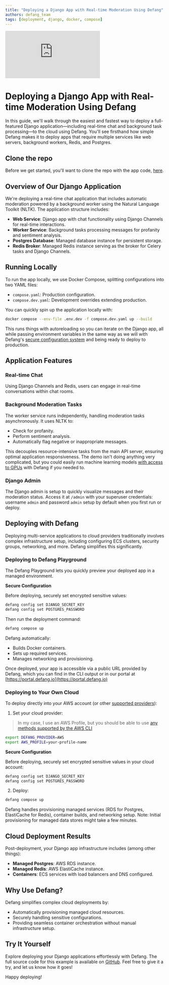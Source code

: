 ```yaml
---
title: "Deploying a Django App with Real-time Moderation Using Defang"
authors: defang_team
tags: [deployment, django, docker, compose]
---
```


<iframe style={{
  width: "100%",
  aspectRatio: 16/9,
}} src="https://www.youtube.com/embed/edWas0ZIeHI?si=SHD8QYcGLLeuPQ6l" title="YouTube video player" frameborder="0" allow="accelerometer; autoplay; clipboard-write; encrypted-media; gyroscope; picture-in-picture; web-share" referrerpolicy="strict-origin-when-cross-origin" allowfullscreen></iframe>

# Deploying a Django App with Real-time Moderation Using Defang

In this guide, we'll walk through the easiest and fastest way to deploy a full-featured Django application—including real-time chat and background task processing—to the cloud using Defang. You'll see firsthand how simple Defang makes it to deploy apps that require multiple services like web servers, background workers, Redis, and Postgres.

## Clone the repo

Before we get started, you'll want to clone the repo with the app code, [here](https://github.com/DefangLabs/django-chat-demo).

## Overview of Our Django Application

We're deploying a real-time chat application that includes automatic moderation powered by a background worker using the Natural Language Toolkit (NLTK). The application structure includes:

- **Web Service**: Django app with chat functionality using Django Channels for real-time interactions.
- **Worker Service**: Background tasks processing messages for profanity and sentiment analysis.
- **Postgres Database**: Managed database instance for persistent storage.
- **Redis Broker**: Managed Redis instance serving as the broker for Celery tasks and Django Channels.

## Running Locally

To run the app locally, we use Docker Compose, splitting configurations into two YAML files:

- `compose.yaml`: Production configuration.
- `compose.dev.yaml`: Development overrides extending production.

You can quickly spin up the application locally with:

```bash
docker compose --env-file .env.dev -f compose.dev.yaml up --build
```

This runs things with autoreloading so you can iterate on the Django app, all while passing environment variables in the same way as we will with Defang's [secure configuration system](/docs/concepts/configuration) and being ready to deploy to production.

## Application Features

### Real-time Chat
Using Django Channels and Redis, users can engage in real-time conversations within chat rooms.

### Background Moderation Tasks
The worker service runs independently, handling moderation tasks asynchronously. It uses NLTK to:
- Check for profanity.
- Perform sentiment analysis.
- Automatically flag negative or inappropriate messages.

This decouples resource-intensive tasks from the main API server, ensuring optimal application responsiveness. The demo isn't doing anything very complicated, but you could easily run machine learning models [with access to GPUs](/docs/tutorials/deploy-with-gpu) with Defang if you needed to.

### Django Admin

The Django admin is setup to quickly visualize messages and their moderation status. Access it at `/admin` with your superuser credentials: username `admin` and password `admin` setup by default when you first run or deploy.


## Deploying with Defang

Deploying multi-service applications to cloud providers traditionally involves complex infrastructure setup, including configuring ECS clusters, security groups, networking, and more. Defang simplifies this significantly.

### Deploying to Defang Playground

The Defang Playground lets you quickly preview your deployed app in a managed environment.

**Secure Configuration**

Before deploying, securely set encrypted sensitive values:

```bash
defang config set DJANGO_SECRET_KEY
defang config set POSTGRES_PASSWORD
```

Then run the deployment command:

```bash
defang compose up
```

Defang automatically:
- Builds Docker containers.
- Sets up required services.
- Manages networking and provisioning.

Once deployed, your app is accessible via a public URL provided by Defang, which you can find in the CLI output or in our portal at [https://portal.defang.io](https://portal.defang.io)

### Deploying to Your Own Cloud

To deploy directly into your AWS account (or other [supported providers](/docs/category/providers)):

1. Set your cloud provider:
> In my case, I use an AWS Profile, but you should be able to use [any methods supported by the AWS CLI](https://docs.aws.amazon.com/cli/latest/userguide/cli-chap-configure.html)

```bash
export DEFANG_PROVIDER=AWS
export AWS_PROFILE=your-profile-name
```

**Secure Configuration**

Before deploying, securely set encrypted sensitive values in your cloud account:

```bash
defang config set DJANGO_SECRET_KEY
defang config set POSTGRES_PASSWORD
```

2. Deploy:

```bash
defang compose up
```

Defang handles provisioning managed services (RDS for Postgres, ElastiCache for Redis), container builds, and networking setup. Note: Initial provisioning for managed data stores might take a few minutes.

## Cloud Deployment Results

Post-deployment, your Django app infrastructure includes (among other things):
- **Managed Postgres**: AWS RDS instance.
- **Managed Redis**: AWS ElastiCache instance.
- **Containers**: ECS services with load balancers and DNS configured.

## Why Use Defang?

Defang simplifies complex cloud deployments by:
- Automatically provisioning managed cloud resources.
- Securely handling sensitive configurations.
- Providing seamless container orchestration without manual infrastructure setup.

## Try It Yourself

Explore deploying your Django applications effortlessly with Defang. The full source code for this example is available on [GitHub](https://github.com/DefangLabs/django-chat-demo). Feel free to give it a try, and let us know how it goes!

Happy deploying!
